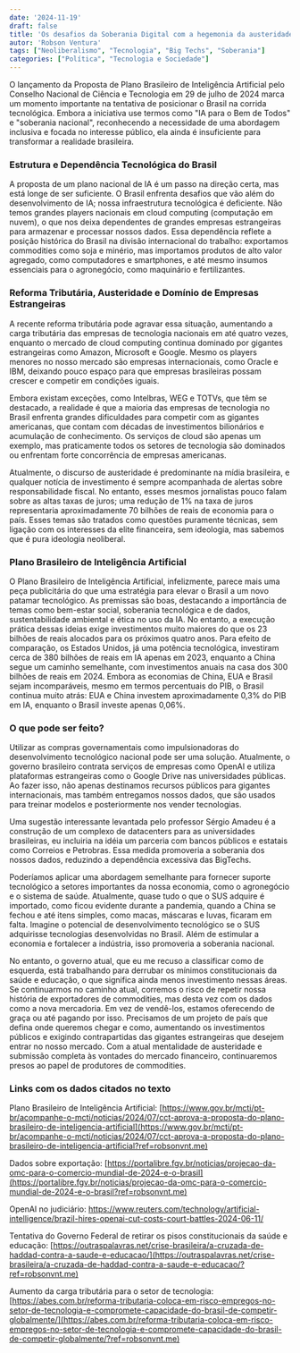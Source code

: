 ```yaml
---
date: '2024-11-19'
draft: false
title: 'Os desafios da Soberania Digital com a hegemonia da austeridade'
autor: 'Robson Ventura'
tags: ["Neoliberalismo", "Tecnologia", "Big Techs", "Soberania"]
categories: ["Política", "Tecnologia e Sociedade"]
---
```


O lançamento da Proposta de Plano Brasileiro de Inteligência Artificial
pelo Conselho Nacional de Ciência e Tecnologia em 29 de julho de 2024
marca um momento importante na tentativa de posicionar o Brasil na
corrida tecnológica. Embora a iniciativa use termos como \"IA para o Bem
de Todos\" e \"soberania nacional\", reconhecendo a necessidade de uma
abordagem inclusiva e focada no interesse público, ela ainda é
insuficiente para transformar a realidade brasileira.

### Estrutura e Dependência Tecnológica do Brasil

A proposta de um plano nacional de IA é um passo na direção certa, mas
está longe de ser suficiente. O Brasil enfrenta desafios que vão além do
desenvolvimento de IA; nossa infraestrutura tecnológica é deficiente.
Não temos grandes players nacionais em cloud computing (computação em
nuvem), o que nos deixa dependentes de grandes empresas estrangeiras
para armazenar e processar nossos dados. Essa dependência reflete a
posição histórica do Brasil na divisão internacional do trabalho:
exportamos commodities como soja e minério, mas importamos produtos de
alto valor agregado, como computadores e smartphones, e até mesmo
insumos essenciais para o agronegócio, como maquinário e fertilizantes.

### Reforma Tributária, Austeridade e Domínio de Empresas Estrangeiras

A recente reforma tributária pode agravar essa situação, aumentando a
carga tributária das empresas de tecnologia nacionais em até quatro
vezes, enquanto o mercado de cloud computing continua dominado por
gigantes estrangeiras como Amazon, Microsoft e Google. Mesmo os players
menores no nosso mercado são empresas internacionais, como Oracle e IBM,
deixando pouco espaço para que empresas brasileiras possam crescer e
competir em condições iguais.

Embora existam exceções, como Intelbras, WEG e TOTVs, que têm se
destacado, a realidade é que a maioria das empresas de tecnologia no
Brasil enfrenta grandes dificuldades para competir com as gigantes
americanas, que contam com décadas de investimentos bilionários e
acumulação de conhecimento. Os serviços de cloud são apenas um exemplo,
mas praticamente todos os setores de tecnologia são dominados ou
enfrentam forte concorrência de empresas americanas.

Atualmente, o discurso de austeridade é predominante na mídia
brasileira, e qualquer notícia de investimento é sempre acompanhada de
alertas sobre responsabilidade fiscal. No entanto, esses mesmos
jornalistas pouco falam sobre as altas taxas de juros; uma redução de 1%
na taxa de juros representaria aproximadamente 70 bilhões de reais de
economia para o país. Esses temas são tratados como questões puramente
técnicas, sem ligação com os interesses da elite financeira, sem
ideologia, mas sabemos que é pura ideologia neoliberal.

### Plano Brasileiro de Inteligência Artificial

O Plano Brasileiro de Inteligência Artificial, infelizmente, parece mais
uma peça publicitária do que uma estratégia para elevar o Brasil a um
novo patamar tecnológico. As premissas são boas, destacando a
importância de temas como bem-estar social, soberania tecnológica e de
dados, sustentabilidade ambiental e ética no uso da IA. No entanto, a
execução prática dessas ideias exige investimentos muito maiores do que
os 23 bilhões de reais alocados para os próximos quatro anos. Para
efeito de comparação, os Estados Unidos, já uma potência tecnológica,
investiram cerca de 380 bilhões de reais em IA apenas em 2023, enquanto
a China segue um caminho semelhante, com investimentos anuais na casa
dos 300 bilhões de reais em 2024. Embora as economias de China, EUA e
Brasil sejam incomparáveis, mesmo em termos percentuais do PIB, o Brasil
continua muito atrás: EUA e China investem aproximadamente 0,3% do PIB
em IA, enquanto o Brasil investe apenas 0,06%.

### O que pode ser feito?

Utilizar as compras governamentais como impulsionadoras do
desenvolvimento tecnológico nacional pode ser uma solução. Atualmente, o
governo brasileiro contrata serviços de empresas como OpenAI e utiliza
plataformas estrangeiras como o Google Drive nas universidades públicas.
Ao fazer isso, não apenas destinamos recursos públicos para gigantes
internacionais, mas também entregamos nossos dados, que são usados para
treinar modelos e posteriormente nos vender tecnologias.

Uma sugestão interessante levantada pelo professor Sérgio Amadeu é a
construção de um complexo de datacenters para as universidades
brasileiras, eu incluiria na idéia um parceria com bancos públicos e
estatais como Correios e Petrobras. Essa medida promoveria a soberania
dos nossos dados, reduzindo a dependência excessiva das BigTechs.

Poderíamos aplicar uma abordagem semelhante para fornecer suporte
tecnológico a setores importantes da nossa economia, como o agronegócio
e o sistema de saúde. Atualmente, quase tudo o que o SUS adquire é
importado, como ficou evidente durante a pandemia, quando a China se
fechou e até itens simples, como macas, máscaras e luvas, ficaram em
falta. Imagine o potencial de desenvolvimento tecnológico se o SUS
adquirisse tecnologias desenvolvidas no Brasil. Além de estimular a
economia e fortalecer a indústria, isso promoveria a soberania nacional.

No entanto, o governo atual, que eu me recuso a classificar como de
esquerda, está trabalhando para derrubar os mínimos constitucionais da
saúde e educação, o que significa ainda menos investimento nessas áreas.
Se continuarmos no caminho atual, corremos o risco de repetir nossa
história de exportadores de commodities, mas desta vez com os dados como
a nova mercadoria. Em vez de vendê-los, estamos oferecendo de graça ou
até pagando por isso. Precisamos de um projeto de país que defina onde
queremos chegar e como, aumentando os investimentos públicos e exigindo
contrapartidas das gigantes estrangeiras que desejem entrar no nosso
mercado. Com a atual mentalidade de austeridade e submissão completa às
vontades do mercado financeiro, continuaremos presos ao papel de
produtores de commodities.

### Links com os dados citados no texto

Plano Brasileiro de Inteligência Artificial:
[https://www.gov.br/mcti/pt-br/acompanhe-o-mcti/noticias/2024/07/cct-aprova-a-proposta-do-plano-brasileiro-de-inteligencia-artificial](https://www.gov.br/mcti/pt-br/acompanhe-o-mcti/noticias/2024/07/cct-aprova-a-proposta-do-plano-brasileiro-de-inteligencia-artificial?ref=robsonvnt.me)

Dados sobre exportação:
[https://portalibre.fgv.br/noticias/projecao-da-omc-para-o-comercio-mundial-de-2024-e-o-brasil](https://portalibre.fgv.br/noticias/projecao-da-omc-para-o-comercio-mundial-de-2024-e-o-brasil?ref=robsonvnt.me)

OpenAI no judiciário:
<https://www.reuters.com/technology/artificial-intelligence/brazil-hires-openai-cut-costs-court-battles-2024-06-11/>

Tentativa do Governo Federal de retirar os pisos constitucionais da
saúde e educação:
[https://outraspalavras.net/crise-brasileira/a-cruzada-de-haddad-contra-a-saude-e-educacao/](https://outraspalavras.net/crise-brasileira/a-cruzada-de-haddad-contra-a-saude-e-educacao/?ref=robsonvnt.me)

Aumento da carga tributária para o setor de tecnologia:
[https://abes.com.br/reforma-tributaria-coloca-em-risco-empregos-no-setor-de-tecnologia-e-compromete-capacidade-do-brasil-de-competir-globalmente/](https://abes.com.br/reforma-tributaria-coloca-em-risco-empregos-no-setor-de-tecnologia-e-compromete-capacidade-do-brasil-de-competir-globalmente/?ref=robsonvnt.me)
